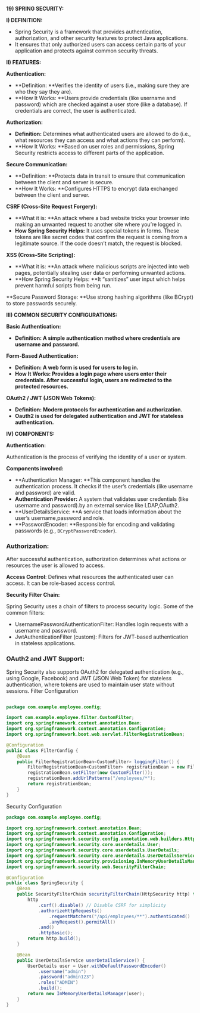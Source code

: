 
**19) SPRING SECURITY:**

**I) DEFINITION:**



* Spring Security is a framework that provides authentication, authorization, and other security features to protect Java applications.
* It ensures that only authorized users can access certain parts of your application and protects against common security threats.

**II) FEATURES:**

**Authentication:**



* **Definition: **Verifies the identity of users (i.e., making sure they are who they say they are).
* **How It Works: **Users provide credentials (like username and password) which are checked against a user store (like a database). If credentials are correct, the user is authenticated.

**Authorization:**



* **Definition:** Determines what authenticated users are allowed to do (i.e., what resources they can access and what actions they can perform).
* **How It Works: **Based on user roles and permissions, Spring Security restricts access to different parts of the application.

**Secure Communication:**



* **Definition: **Protects data in transit to ensure that communication between the client and server is secure.
* **How It Works: **Configures HTTPS to encrypt data exchanged between the client and server.

**CSRF (Cross-Site Request Forgery):**



* **What it is: **An attack where a bad website tricks your browser into making an unwanted request to another site where you’re logged in.
* **How Spring Security Helps:** It uses special tokens in forms. These tokens are like secret codes that confirm the request is coming from a legitimate source. If the code doesn’t match, the request is blocked.

**XSS (Cross-Site Scripting):**



* **What it is: **An attack where malicious scripts are injected into web pages, potentially stealing user data or performing unwanted actions.
* **How Spring Security Helps: **It “sanitizes” user input which helps prevent harmful scripts from being run.

**Secure Password Storage: **Use strong hashing algorithms (like BCrypt) to store passwords securely.

**III) COMMON SECURITY CONFIGURATIONS:**

**Basic Authentication:**



* **Definition: A simple authentication method where credentials are username and password.**

**Form-Based Authentication:**



* **Definition: A web form is used for users to log in.**
* **How It Works: Provides a login page where users enter their credentials. After successful login, users are redirected to the protected resources.**

**OAuth2 / JWT (JSON Web Tokens):**



* **Definition: Modern protocols for authentication and authorization.**
* **Oauth2 is used for delegated authentication and JWT for stateless authentication.**

**IV) COMPONENTS:**

**Authentication:**

Authentication is the process of verifying the identity of a user or system.

**Components involved:**



* **Authentication Manager: **This component handles the authentication process. It checks if the user’s credentials (like username and password) are valid.
* **Authentication Provider:** A system that validates user credentials (like username and password).by an external service like LDAP,OAuth2.
* **UserDetailsService: **A service that loads information about the user’s username,password and role.
* **PasswordEncoder: **Responsible for encoding and validating passwords (e.g., `BCryptPasswordEncoder`).


### **Authorization:**

After successful authentication, authorization determines what actions or resources the user is allowed to access.

**Access Control**: Defines what resources the authenticated user can access. It can be role-based access control.

**Security Filter Chain:**

Spring Security uses a chain of filters to process security logic. Some of the common filters:



* UsernamePasswordAuthenticationFilter: Handles login requests with a username and password.
* JwtAuthenticationFilter (custom): Filters for JWT-based authentication in stateless applications.


### **OAuth2 and JWT Support:**

Spring Security also supports OAuth2 for delegated authentication (e.g., using Google, Facebook) and JWT (JSON Web Token) for stateless authentication, where tokens are used to maintain user state without sessions.
Filter Configuration
```java

package com.example.employee.config;

import com.example.employee.filter.CustomFilter;
import org.springframework.context.annotation.Bean;
import org.springframework.context.annotation.Configuration;
import org.springframework.boot.web.servlet.FilterRegistrationBean;

@Configuration
public class FilterConfig {
    @Bean
    public FilterRegistrationBean<CustomFilter> loggingFilter() {
        FilterRegistrationBean<CustomFilter> registrationBean = new FilterRegistrationBean<>();
        registrationBean.setFilter(new CustomFilter());
        registrationBean.addUrlPatterns("/employees/*");
        return registrationBean;
    }
}
```
Security Configuration
```java
package com.example.employee.config;

import org.springframework.context.annotation.Bean;
import org.springframework.context.annotation.Configuration;
import org.springframework.security.config.annotation.web.builders.HttpSecurity;
import org.springframework.security.core.userdetails.User;
import org.springframework.security.core.userdetails.UserDetails;
import org.springframework.security.core.userdetails.UserDetailsService;
import org.springframework.security.provisioning.InMemoryUserDetailsManager;
import org.springframework.security.web.SecurityFilterChain;

@Configuration
public class SpringSecurity {
    @Bean
    public SecurityFilterChain securityFilterChain(HttpSecurity http) throws Exception {
        http
            .csrf().disable() // Disable CSRF for simplicity
            .authorizeHttpRequests()
                .requestMatchers("/api/employees/**").authenticated()
                .anyRequest().permitAll()
            .and()
            .httpBasic();
        return http.build();
    }

    @Bean
    public UserDetailsService userDetailsService() {
        UserDetails user = User.withDefaultPasswordEncoder()
            .username("admin")
            .password("admin123")
            .roles("ADMIN")
            .build();
        return new InMemoryUserDetailsManager(user);
    }
}
